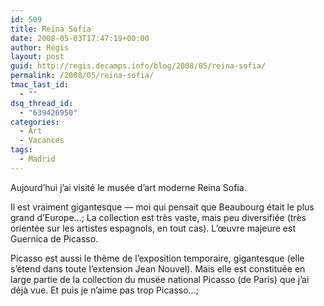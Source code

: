 ```yaml
---
id: 509
title: Reina Sofia
date: 2008-05-03T17:47:19+00:00
author: Régis
layout: post
guid: http://regis.decamps.info/blog/2008/05/reina-sofia/
permalink: /2008/05/reina-sofia/
tmac_last_id:
  - ""
dsq_thread_id:
  - "639426950"
categories:
  - Art
  - Vacances
tags:
  - Madrid
---
```

Aujourd’hui j’ai visité le musée d’art moderne Reina Sofia.

Il est vraiment gigantesque &#8212; moi qui pensait que Beaubourg était le plus grand d’Europe…; La collection est très vaste, mais peu diversifiée (très orientée sur les artistes espagnols, en tout cas). L’œuvre majeure est Guernica de Picasso.

Picasso est aussi le thème de l’exposition temporaire, gigantesque (elle s’étend dans toute l’extension Jean Nouvel). Mais elle est constituée en large partie de la collection du musée national Picasso (de Paris) que j’ai déjà vue. Et puis je n’aime pas trop Picasso…;
